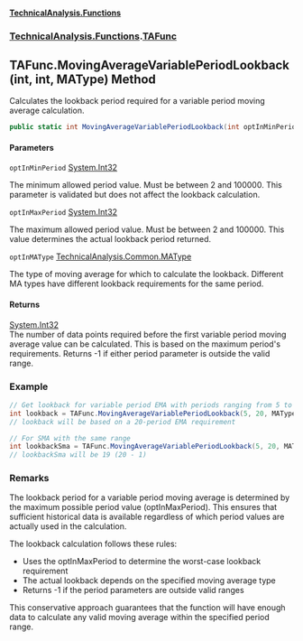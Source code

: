 #### [TechnicalAnalysis\.Functions](Atypical.TechnicalAnalysis.Functions.md 'Atypical\.TechnicalAnalysis\.Functions')
### [TechnicalAnalysis\.Functions](Atypical.TechnicalAnalysis.Functions.md#TechnicalAnalysis.Functions 'TechnicalAnalysis\.Functions').[TAFunc](TAFunc.md 'TechnicalAnalysis\.Functions\.TAFunc')

## TAFunc\.MovingAverageVariablePeriodLookback\(int, int, MAType\) Method

Calculates the lookback period required for a variable period moving average calculation\.

```csharp
public static int MovingAverageVariablePeriodLookback(int optInMinPeriod, int optInMaxPeriod, TechnicalAnalysis.Common.MAType optInMAType);
```
#### Parameters

<a name='TechnicalAnalysis.Functions.TAFunc.MovingAverageVariablePeriodLookback(int,int,TechnicalAnalysis.Common.MAType).optInMinPeriod'></a>

`optInMinPeriod` [System\.Int32](https://docs.microsoft.com/en-us/dotnet/api/System.Int32 'System\.Int32')

The minimum allowed period value\. Must be between 2 and 100000\.
This parameter is validated but does not affect the lookback calculation\.

<a name='TechnicalAnalysis.Functions.TAFunc.MovingAverageVariablePeriodLookback(int,int,TechnicalAnalysis.Common.MAType).optInMaxPeriod'></a>

`optInMaxPeriod` [System\.Int32](https://docs.microsoft.com/en-us/dotnet/api/System.Int32 'System\.Int32')

The maximum allowed period value\. Must be between 2 and 100000\.
This value determines the actual lookback period returned\.

<a name='TechnicalAnalysis.Functions.TAFunc.MovingAverageVariablePeriodLookback(int,int,TechnicalAnalysis.Common.MAType).optInMAType'></a>

`optInMAType` [TechnicalAnalysis\.Common\.MAType](https://docs.microsoft.com/en-us/dotnet/api/TechnicalAnalysis.Common.MAType 'TechnicalAnalysis\.Common\.MAType')

The type of moving average for which to calculate the lookback\.
Different MA types have different lookback requirements for the same period\.

#### Returns
[System\.Int32](https://docs.microsoft.com/en-us/dotnet/api/System.Int32 'System\.Int32')  
The number of data points required before the first variable period moving average
value can be calculated\. This is based on the maximum period's requirements\.
Returns \-1 if either period parameter is outside the valid range\.

### Example

```csharp
// Get lookback for variable period EMA with periods ranging from 5 to 20
int lookback = TAFunc.MovingAverageVariablePeriodLookback(5, 20, MAType.Ema);
// lookback will be based on a 20-period EMA requirement

// For SMA with the same range
int lookbackSma = TAFunc.MovingAverageVariablePeriodLookback(5, 20, MAType.Sma);
// lookbackSma will be 19 (20 - 1)
```

### Remarks

The lookback period for a variable period moving average is determined by the maximum
possible period value (optInMaxPeriod). This ensures that sufficient historical data
is available regardless of which period values are actually used in the calculation.

The lookback calculation follows these rules:
- Uses the optInMaxPeriod to determine the worst-case lookback requirement
- The actual lookback depends on the specified moving average type
- Returns -1 if the period parameters are outside valid ranges

This conservative approach guarantees that the function will have enough data
to calculate any valid moving average within the specified period range.
